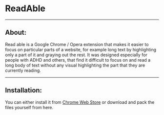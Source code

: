 # ReadAble 
___
## About:
Read able is a Google Chrome / Opera extension that makes it easier to focus on 
particular parts of a website, for example long text by highlighting only a part of it 
and graying out the rest. It was designed especially for people with ADHD and others, that find it 
difficult to focus on and read a long body of text without any visual highlighting the part that they
are currently reading.
___
## Installation: 
You can either install it from [Chrome Web Store](https://chrome.google.com/webstore/detail/readable/gniifghneipcnfefajiijkmkkfakghjj) or download and pack the files yourself from here.
